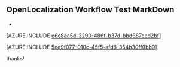 ## OpenLocalization Workflow Test MarkDown
* 

[AZURE.INCLUDE [e6c8aa5d-3290-486f-b37d-bbd687ced2bf](calleeMd1.md)]



[AZURE.INCLUDE [5ce9f077-010c-45f5-afd6-354b30ff0bb9](calleeMd2.md)]

 
thanks!